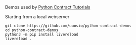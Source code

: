 Demos used by [Python Contract Tutorials](https://uuos.io/static/tutorials.html)


Starting from a local webserver

```
git clone https://github.com/uuosio/python-contract-demos
cd python-contract-demos
python3 -m pip install livereload
livereload .
```